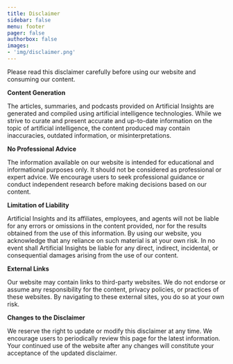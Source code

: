 ```yaml
---
title: Disclaimer
sidebar: false
menu: footer
pager: false
authorbox: false
images: 
- 'img/disclaimer.png'
---
```


Please read this disclaimer carefully before using our website and consuming our content. 

**Content Generation**  

The articles, summaries, and podcasts provided on Artificial Insights are generated and compiled using artificial intelligence technologies. While we strive to curate and present accurate and up-to-date information on the topic of artificial intelligence, the content produced may contain inaccuracies, outdated information, or misinterpretations. 

**No Professional Advice**  

The information available on our website is intended for educational and informational purposes only. It should not be considered as professional or expert advice. We encourage users to seek professional guidance or conduct independent research before making decisions based on our content.

**Limitation of Liability**  

Artificial Insights and its affiliates, employees, and agents will not be liable for any errors or omissions in the content provided, nor for the results obtained from the use of this information. By using our website, you acknowledge that any reliance on such material is at your own risk. In no event shall Artificial Insights be liable for any direct, indirect, incidental, or consequential damages arising from the use of our content.

**External Links**  

Our website may contain links to third-party websites. We do not endorse or assume any responsibility for the content, privacy policies, or practices of these websites. By navigating to these external sites, you do so at your own risk. 

**Changes to the Disclaimer**  

We reserve the right to update or modify this disclaimer at any time. We encourage users to periodically review this page for the latest information. Your continued use of the website after any changes will constitute your acceptance of the updated disclaimer.